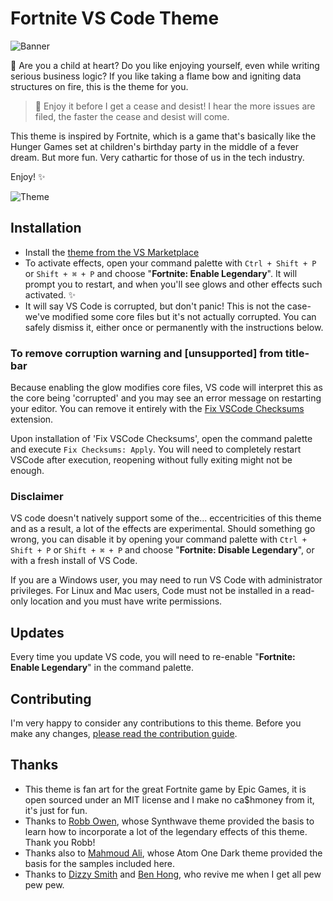 # Fortnite VS Code Theme

![Banner](https://raw.githubusercontent.com/sdras/fortnite-vscode-theme/master/banner.png?token=AARM5AGYHJWXNJOOUXLDWPLA4KA7I)

🐔 Are you a child at heart? Do you like enjoying yourself, even while writing serious business logic? If you like taking a flame bow and igniting data structures on fire, this is the theme for you.

> 🏹 Enjoy it before I get a cease and desist!
> I hear the more issues are filed, the faster the cease and desist will come.

This theme is inspired by Fortnite, which is a game that's basically like the Hunger Games set at children's birthday party in the middle of a fever dream. But more fun. Very cathartic for those of us in the tech industry.

Enjoy! ✨

![Theme](https://raw.githubusercontent.com/sdras/fortnite-vscode-theme/master/js-demo.png)

## Installation

- Install the [theme from the VS Marketplace](https://marketplace.visualstudio.com/items?itemName=sarah.drasner.fortnite-vscode-theme)
- To activate effects, open your command palette with `Ctrl + Shift + P` or `Shift + ⌘ + P` and choose "**Fortnite: Enable Legendary**". It will prompt you to restart, and when you'll see glows and other effects such activated. ✨
- It will say VS Code is corrupted, but don't panic! This is not the case- we've modified some core files but it's not actually corrupted. You can safely dismiss it, either once or permanently with the instructions below.

### To remove corruption warning and [unsupported] from title-bar

Because enabling the glow modifies core files, VS code will interpret this as the core being 'corrupted' and you may see an error message on restarting your editor. You can remove it entirely with the [Fix VSCode Checksums](https://marketplace.visualstudio.com/items?itemName=lehni.vscode-fix-checksums 'Fix VSCode Checksums') extension.

Upon installation of 'Fix VSCode Checksums', open the command palette and execute `Fix Checksums: Apply`. You will need to completely restart VSCode after execution, reopening without fully exiting might not be enough.

### Disclaimer

VS code doesn't natively support some of the... eccentricities of this theme and as a result, a lot of the effects are experimental. Should something go wrong, you can disable it by opening your command palette with `Ctrl + Shift + P` or `Shift + ⌘ + P` and choose "**Fortnite: Disable Legendary**", or with a fresh install of VS Code.

If you are a Windows user, you may need to run VS Code with administrator privileges. For Linux and Mac users, Code must not be installed in a read-only location and you must have write permissions.

## Updates

Every time you update VS code, you will need to re-enable "**Fortnite: Enable Legendary**" in the command palette.

## Contributing

I'm very happy to consider any contributions to this theme. Before you make any changes, [please read the contribution guide](https://github.com/sdras/fortnite-vscode-theme/blob/master/CONTRIBUTING.md).

## Thanks

- This theme is fan art for the great Fortnite game by Epic Games, it is open sourced under an MIT license and I make no ca$hmoney from it, it's just for fun.
- Thanks to [Robb Owen](https://twitter.com/Robb0wen), whose Synthwave theme provided the basis to learn how to incorporate a lot of the legendary effects of this theme. Thank you Robb!
- Thanks also to [Mahmoud Ali](https://marketplace.visualstudio.com/publishers/akamud), whose Atom One Dark theme provided the basis for the samples included here.
- Thanks to [Dizzy Smith](https://twitter.com/dizzyd) and [Ben Hong](https://twitter.com/bencodezen), who revive me when I get all pew pew pew.
